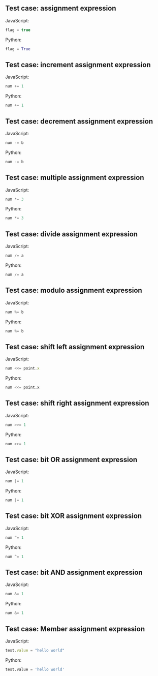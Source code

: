 ## Test case: assignment expression
JavaScript:
```js
flag = true
```

Python:
```py
flag = True
```

## Test case: increment assignment expression
JavaScript:
```js
num += 1
```

Python:
```py
num += 1
```

## Test case: decrement assignment expression
JavaScript:
```js
num -= b
```

Python:
```py
num -= b
```

## Test case: multiple assignment expression
JavaScript:
```js
num *= 3
```

Python:
```py
num *= 3
```

## Test case: divide assignment expression
JavaScript:
```js
num /= a
```

Python:
```py
num /= a
```

## Test case: modulo assignment expression
JavaScript:
```js
num %= b
```

Python:
```py
num %= b
```

## Test case: shift left assignment expression
JavaScript:
```js
num <<= point.x
```

Python:
```py
num <<= point.x
```

## Test case: shift right assignment expression
JavaScript:
```js
num >>= 1
```

Python:
```py
num >>= 1
```

## Test case: bit OR assignment expression
JavaScript:
```js
num |= 1
```

Python:
```py
num |= 1
```

## Test case: bit XOR assignment expression
JavaScript:
```js
num ^= 1
```

Python:
```py
num ^= 1
```

## Test case: bit AND assignment expression
JavaScript:
```js
num &= 1
```

Python:
```py
num &= 1
```

## Test case: Member assignment expression
JavaScript:
```js
test.value = "hello world"
```

Python:
```py
test.value = 'hello world'
```